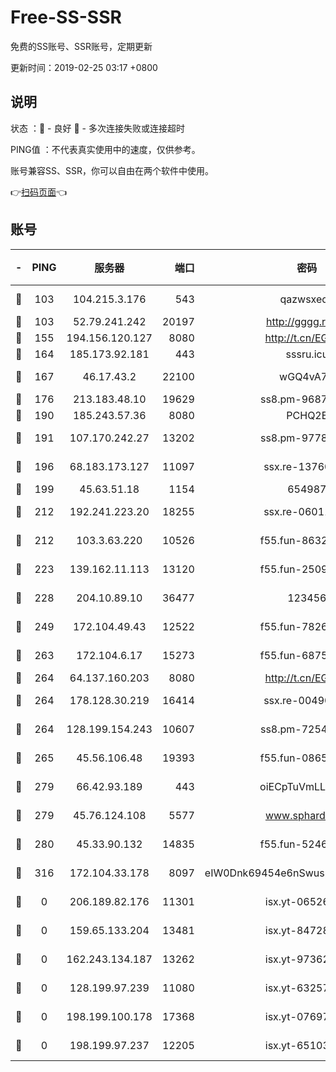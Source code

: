 # Free-SS-SSR

免费的SS账号、SSR账号，定期更新

更新时间：2019-02-25 03:17 +0800

## 说明

状态     ：🙂 - 良好 🙁 - 多次连接失败或连接超时

PING值   ：不代表真实使用中的速度，仅供参考。

账号兼容SS、SSR，你可以自由在两个软件中使用。

👉[扫码页面](https://liesauer.github.io/free-ss-ssr.github.io/)👈

## 账号

|-|PING|服务器|端口|密码|加密方式|区域|
|:----:|:----:|:-----:|-----:|:----:|:----:|:----:|
|🙂|103|104.215.3.176|543|qazwsxedc|aes-256-gcm|JP|
|🙂|103|52.79.241.242|20197|http://gggg.rocks|chacha20|KR|
|🙂|155|194.156.120.127|8080|http://t.cn/EGJIyrl|rc4-md5|RU|
|🙂|164|185.173.92.181|443|sssru.icu|rc4-md5|RU|
|🙂|167|46.17.43.2|22100|wGQ4vA7D|aes-256-gcm|RU|
|🙂|176|213.183.48.10|19629|ss8.pm-96872218|rc4-md5|RU|
|🙂|190|185.243.57.36|8080|PCHQ2E|rc4-md5|US|
|🙂|191|107.170.242.27|13202|ss8.pm-97786793|aes-256-cfb|US|
|🙂|196|68.183.173.127|11097|ssx.re-13760087|aes-256-cfb|US|
|🙂|199|45.63.51.18|1154|654987|chacha20|US|
|🙂|212|192.241.223.20|18255|ssx.re-06011697|aes-256-cfb|US|
|🙂|212|103.3.63.220|10526|f55.fun-86327074|aes-256-cfb|SG|
|🙂|223|139.162.11.113|13120|f55.fun-25099082|aes-256-cfb|SG|
|🙂|228|204.10.89.10|36477|123456|aes-256-cfb|US|
|🙂|249|172.104.49.43|12522|f55.fun-78268288|aes-256-cfb|SG|
|🙂|263|172.104.6.17|15273|f55.fun-68758647|aes-256-cfb|US|
|🙂|264|64.137.160.203|8080|http://t.cn/EGJIyrl|rc4-md5|CA|
|🙂|264|178.128.30.219|16414|ssx.re-00490224|aes-256-cfb|SG|
|🙂|264|128.199.154.243|10607|ss8.pm-72548685|aes-256-cfb|SG|
|🙂|265|45.56.106.48|19393|f55.fun-08658422|aes-256-cfb|US|
|🙂|279|66.42.93.189|443|oiECpTuVmLLxk4Ts|aes-256-cfb|US|
|🙂|279|45.76.124.108|5577|www.sphard.com|aes-256-cfb|AU|
|🙂|280|45.33.90.132|14835|f55.fun-52469503|aes-256-cfb|US|
|🙂|316|172.104.33.178|8097|eIW0Dnk69454e6nSwuspv9DmS201tQ0D|aes-256-cfb|SG|
|🙁|0|206.189.82.176|11301|isx.yt-06526076|aes-256-cfb|SG|
|🙁|0|159.65.133.204|13481|isx.yt-84728144|aes-256-cfb|SG|
|🙁|0|162.243.134.187|13262|isx.yt-97362728|aes-256-cfb|US|
|🙁|0|128.199.97.239|11080|isx.yt-63257552|aes-256-cfb|SG|
|🙁|0|198.199.100.178|17368|isx.yt-07697807|aes-256-cfb|US|
|🙁|0|198.199.97.237|12205|isx.yt-65103488|aes-256-cfb|US|
